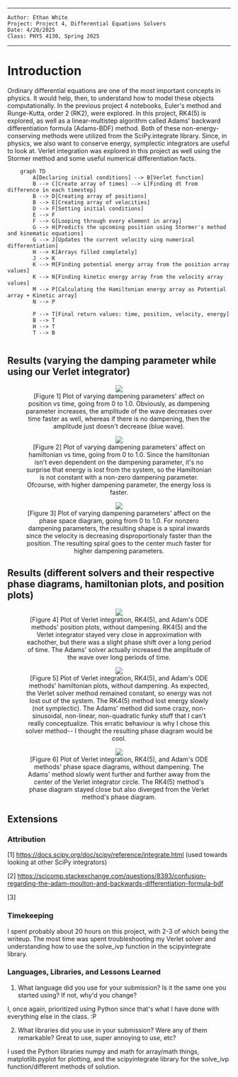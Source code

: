 

---
    Author: Ethan White
    Project: Project 4, Differential Equations Solvers
    Date: 4/20/2025
    Class: PHYS 4130, Spring 2025
---


# Introduction

Ordinary differential equations are one of the most important concepts in physics. It would help, then, to understand how to model these objects computationally. In the previous project 4 notebooks, Euler's method and Runge-Kutta, order 2 (RK2), were explored. In this project, RK4(5) is explored, as well as a linear-multistep algorithm called Adams' backward differentiation formula (Adams-BDF) method. Both of these non-energy-conserving methods were utilized from the SciPy.integrate library. Since, in physics, we also want to conserve energy, symplectic integrators are useful to look at. Verlet integration was explored in this project as well using the Stormer method and some useful numerical differentiation facts. 

```mermaid
    graph TD
        A[Declaring initial conditions] --> B[Verlet function]
        B --> C[Create array of times] --> L[Finding dt from difference in each timestep] 
        B --> D[Creating array of positions]
        B --> E[Creating array of velocities]
        D --> F[Setting initial conditions]
        E --> F
        F --> G[Looping through every element in array]
        G --> H[Predicts the upcoming position using Stormer's method and kinematic equations]
        G --> J[Updates the current velocity uing numerical differentiation]
        H --> K[Arrays filled completely]
        J --> K
        K --> M[Finding potential energy array from the position array values]
        K --> N[Finding kinetic energy array from the velocity array values]
        M --> P[Calculating the Hamiltonian energy array as Potential array + Kinetic array]
        N --> P

        P --> T[Final return values: time, position, velocity, energy]
        B --> T
        H --> T
        T --> B


```

## Results (varying the damping parameter while using our Verlet integrator)

<figure align="center">
  <img src=Images/PositionsB.png>
  <figcaption align="center">[Figure 1] Plot of varying dampening parameters' affect on position vs time, going from 0 to 1.0. Obviously, as dampening parameter increases, the amplitude of the wave decreases over time faster as well, whereas if there is no dampening, then the amplitude just doesn't decrease (blue wave). </figcaption>
</figure>

<p></p>

<figure align="center">
  <img src=Images/HamiltoniansB.png>
  <figcaption align="center">[Figure 2] Plot of varying dampening parameters' affect on hamiltonian vs time, going from 0 to 1.0. Since the hamiltonian isn't even dependent on the dampening parameter, it's no surprise that energy is lost from the system, so the Hamiltonian is not constant with a non-zero dampening parameter. Ofcourse, with higher dampening parameter, the energy loss is faster. </figcaption>
</figure>

<p></p>

<figure align="center">
  <img src=Images/PhasesB.png>
  <figcaption align="center">[Figure 3] Plot of varying dampening parameters' affect on the phase space diagram, going from 0 to 1.0. For nonzero dampening parameters, the resulting shape is a spiral inwards since the velocity is decreasing disproportionaly faster than the position. The resulting spiral goes to the center much faster for higher dampening parameters. </figcaption>
</figure>

## Results (different solvers and their respective phase diagrams, hamiltonian plots, and position plots)

<figure align="center">
  <img src=Images/SolversPosition.png>
  <figcaption align="center">[Figure 4] Plot of Verlet integration, RK4(5), and Adam's ODE methods' position plots, without dampening. RK4(5) and the Verlet integrator stayed very close in approximation with eachother, but there was a slight phase shift over a long period of time. The Adams' solver actually increased the amplitude of the wave over long periods of time. </figcaption>
</figure>

<p></p>

<figure align="center">
  <img src=Images/SolversHamiltonian.png>
  <figcaption align="center">[Figure 5] Plot of Verlet integration, RK4(5), and Adam's ODE methods' hamiltonian plots, without dampening. As expected, the Verlet solver method remained constant, so energy was not lost out of the system. The RK4(5) method lost energy slowly (not symplectic). The Adams' method did some crazy, non-sinusoidal, non-linear, non-quadratic funky stuff that I can't really conceptualize. This erratic behaviour is why I chose this solver method-- I thought the resulting phase diagram would be cool. </figcaption>
</figure>

<p></p>

<figure align="center">
  <img src=Images/SolversPhase.png>
  <figcaption align="center">[Figure 6] Plot of Verlet integration, RK4(5), and Adam's ODE methods' phase space diagrams, without dampening. The Adams' method slowly went further and further away from the center of the Verlet integrator circle. The RK4(5) method's phase diagram stayed close but also diverged from the Verlet method's phase diagram.</figcaption>
</figure>

## Extensions

### Attribution

[1] https://docs.scipy.org/doc/scipy/reference/integrate.html (used towards looking at other SciPy integrators)

[2] https://scicomp.stackexchange.com/questions/8393/confusion-regarding-the-adam-moulton-and-backwards-differentiation-formula-bdf

[3]

### Timekeeping

  I spent probably about 20 hours on this project, with 2-3 of which being the writeup. The most time was spent troubleshooting my Verlet solver and understanding how to use the solve_ivp function in the scipyintegrate library. 

### Languages, Libraries, and Lessons Learned

1. What language did you use for your submission? Is it the same one you started using? If not, why'd you change?

  I, once again, prioritized using Python since that's what I have done with everything else in the class. :P
  
2. What libraries did you use in your submission? Were any of them remarkable? Great to use, super annoying to use, etc?

  I used the Python libraries numpy and math for array/math things, matplotlib.pyplot for plotting, and the scipyintegrate library for the solve_ivp function/different methods of solution.
